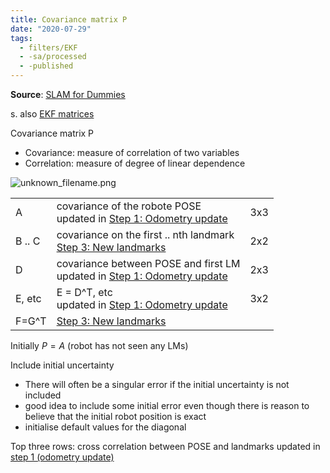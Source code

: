 ```yaml
---
title: Covariance matrix P
date: "2020-07-29"
tags:
  - filters/EKF
  - -sa/processed
  - -published
---
```


**Source**: [SLAM for Dummies](bibliography/riisgaard-slam-for-dummies.md)

s. also [EKF matrices](studienarbeit/ekf-matrices-vectors.md)

Covariance matrix P

*   Covariance: measure of correlation of two variables
*   Correlation: measure of degree of linear dependence

![unknown_filename.png](studienarbeit/_resources/Covariance_matrix_P.resources/unknown_filename.png)

|     |     |     |
| --- | --- | --- |
| A   | covariance of the robote POSE<br>updated in [Step 1: Odometry update](SLAM/ekf-1-prediction.md)| 3x3 |
| B .. C | covariance on the first .. nth landmark<br>[Step 3: New landmarks](studienarbeit/ekf-3-new-landmarks.md) | 2x2 |
| D   | covariance between POSE and first LM<br>updated in [Step 1: Odometry update](SLAM/ekf-1-prediction.md) | 2x3 |
| E, etc | E = D^T, etc<br>updated in [Step 1: Odometry update](SLAM/ekf-1-prediction.md) | 3x2 |
| F=G^T | [Step 3: New landmarks](studienarbeit/ekf-3-new-landmarks.md) |     |

Initially $P = A$ (robot has not seen any LMs)

Include initial uncertainty

*   There will often be a singular error if the initial uncertainty is not included
*   good idea to include some initial error even though there is reason to believe that the initial robot position is exact
*   initialise default values for the diagonal

Top three rows: cross correlation between POSE and landmarks
updated in [step 1 (odometry update)](SLAM/ekf-1-prediction.md)
